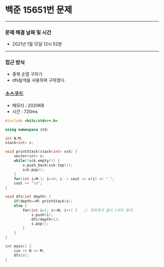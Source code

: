 
# 백준 15651번 문제

---

### 문제 해결 날짜 및 시간

- 2021년 1월 12일 12시 52분

---

### 접근 방식
- 중복 순열 구하기
- dfs탐색을 사용하여 구하였다.

### 소스코드
- 메모리 : 2020KB
- 시간 : 720ms
```c++
#include <bits/stdc++.h>

using namespace std;

int N,M;
stack<int> s;

void printStack(stack<int> sck) {
    vector<int> v;
    while(!sck.empty()) {
        v.push_back(sck.top());
        sck.pop();
    }
    for(int i=M-1; i>=0; i--) cout << v[i] << " ";
    cout << "\n";
}

void dfs(int depth) {
    if(depth==M) printStack(s);
    else {
        for(int i=1; i<=N; i++) {   // 중복체크 없이 1부터 탐색
            s.push(i);
            dfs(depth+1);
            s.pop();
        }
    }
}

int main() {
    cin >> N >> M;
    dfs(0);
}
```